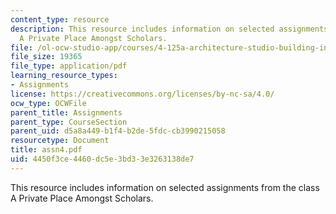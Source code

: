 ```yaml
---
content_type: resource
description: This resource includes information on selected assignments from the class
  A Private Place Amongst Scholars.
file: /ol-ocw-studio-app/courses/4-125a-architecture-studio-building-in-landscapes-fall-2005/4450f3ce4460dc5e3bd33e3263138de7_assn4.pdf
file_size: 19365
file_type: application/pdf
learning_resource_types:
- Assignments
license: https://creativecommons.org/licenses/by-nc-sa/4.0/
ocw_type: OCWFile
parent_title: Assignments
parent_type: CourseSection
parent_uid: d5a8a449-b1f4-b2de-5fdc-cb3990215058
resourcetype: Document
title: assn4.pdf
uid: 4450f3ce-4460-dc5e-3bd3-3e3263138de7
---
```

This resource includes information on selected assignments from the class A Private Place Amongst Scholars.